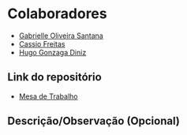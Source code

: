 # Colaboradores

- [Gabrielle Oliveira Santana](https://github.com/santanagabi)
- [Cassio Freitas](https://github.com/cassiofreitas)
- [Hugo Gonzaga Diniz](https://github.com/Hugogdiniz)

## Link do repositório

- [Mesa de Trabalho](https://github.com/santanagabi/Aula28.git)

## Descrição/Observação (Opcional)
